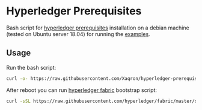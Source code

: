 # Hyperledger Prerequisites

Bash script for [hyperledger prerequisites](http://hyperledger-fabric.readthedocs.io/en/latest/prereqs.html) installation on a debian machine (tested on Ubuntu server 18.04) for running the [examples](http://hyperledger-fabric.readthedocs.io/en/latest/build_network.html).

## Usage

Run the bash script:

```bash
curl -o- https://raw.githubusercontent.com/Xaqron/hyperledger-prerequisites/master/hlp.sh | source
```

After reboot you can run [hyperledger fabric](https://github.com/hyperledger/fabric) bootstrap script:

```bash
curl -sSL https://raw.githubusercontent.com/hyperledger/fabric/master/scripts/bootstrap.sh | bash
```
